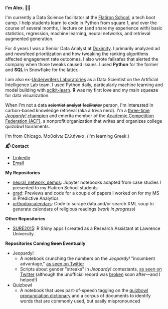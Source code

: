 <!--
**adamisch/adamisch** is a ✨ _special_ ✨ repository because its `README.md` (this file) appears on your GitHub profile.

Here are some ideas to get you started:

- 🔭 I’m currently working on ...
- 🌱 I’m currently learning ...
- 👯 I’m looking to collaborate on ...
- 🤔 I’m looking for help with ...
- 💬 Ask me about ...
- 📫 How to reach me: ...
- 😄 Pronouns: ...
- ⚡ Fun fact: ...
-->
**I'm Alex. 👩‍💻**

I'm currently a Data Science facilitator at the [Flatiron School](https://flatironschool.com/), a tech boot camp. I help students learn to code in Python from square 1, and over the course of several months, I lecture on (and share my experience with) basic statistics, regression, machine learning, neural networks, and retrieval augmented generation.

For 4 years I was a Senior Data Analyst at [Doximity](doximity.com). I primarily analyzed ad and newsfeed prioritization and how tweaking the ranking algorithms affected engagement rate outcomes. I also wrote failsafes that alerted the company when those tweaks caused issues. I used **Python** for the former and **SQL** in Snowflake for the latter.

I am also ex-[Underwriters Laboratories](ul.com) as a Data Scientist on the Artificial Intelligence Lab team. I used Python daily, particularly machine learning and model building with [scikit-learn](https://scikit-learn.org/). **R** was my first love and my main squeeze for data visualization.

When I'm not a data ~~scientist~~ ~~analyst~~ ~~facilitator~~ person, I'm interested in carbon-based knowledge retrieval (aka a trivia nerd). I'm a [three-time *Jeopardy!* champion](http://www.j-archive.com/showplayer.php?player_id=13013) and emerita member of the [Academic Competition Federation (ACF)](https://acf-quizbowl.com/about/), a nonprofit organization that writes and organizes college quizobwl touraments. 

I'm from Chicago. Μαθαίνω Ελλήνικα. (I'm learning Greek.)

**📬 Contact**
* [LinkedIn](https://www.linkedin.com/in/alexandra-damisch-a641608a/)
* [Email](mailto:alexandra.damisch@gmail.com)

**My Repositories**
* [neural_network_demos](https://github.com/adamisch/neural_network_demos/tree/main): Jupyter notebooks adapted from case studies I presented to my Flatiron School students
* [grad](http://github.com/adamisch/grad): Previews and code for a couple of papers I worked on for my MS in Predictive Analytics
* [orthodoxcalendars](http://github.com/adamisch/orthodoxcalendars): Code to scrape data and/or search XML soup to generate calendars of religious readings (*work in progress*)

**Other Repositories**
* [SURE2015](https://github.com/aloy/sure2015): R Shiny apps I created as a Research Assistant at Lawrence University.

**Repositories Coming ~~Soon~~ Eventually**
* Jeopardy!
  * A notebook crunching the numbers on the *Jeopardy!* "incumbent advantage," [as seen on Twitter](https://twitter.com/lessfamous2019/status/1201538200927383552)
  * Scripts about gender "streaks" in *Jeopardy!* contestants, [as seen on Twitter](https://twitter.com/lessfamous2019/status/1201212089265770499) (although the unofficial record was [broken](https://twitter.com/lessfamous2019/status/1206784084187471873) soon after—and I helped!)
* Quizbowl
  * A notebook that uses part-of-speech tagging on the [quizbowl pronunciation dictionary](https://minkowski.space/quizbowl/pronouncing-dictionary/about.html) and a corpus of documents to identify words that are commonly used, but easily mispronounced 
